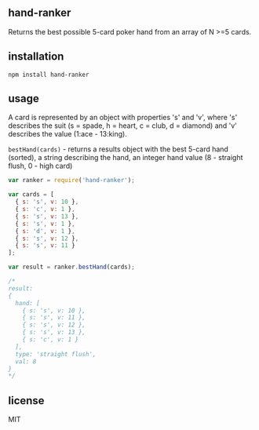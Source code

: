 ## hand-ranker

Returns the best possible 5-card poker hand from an array of N >=5 cards.

## installation

```
npm install hand-ranker
```

## usage

A card is represented by an object with properties 's' and 'v', where 's' describes the suit (s = spade, h = heart, c = club, d = diamond) and 'v' describes the value (1:ace - 13:king).

`bestHand(cards)` - returns a results object with the best 5-card hand (sorted), a string describing the hand, an integer hand value (8 - straight flush, 0 - high card)

```javascript
var ranker = require('hand-ranker');

var cards = [
  { s: 's', v: 10 },
  { s: 'c', v: 1 },
  { s: 's', v: 13 },
  { s: 's', v: 1 },
  { s: 'd', v: 1 },
  { s: 's', v: 12 },
  { s: 's', v: 11 }
];

var result = ranker.bestHand(cards);

/*
result:
{
  hand: [
    { s: 's', v: 10 },
    { s: 's', v: 11 },
    { s: 's', v: 12 },
    { s: 's', v: 13 },
    { s: 'c', v: 1 }
  ],
  type: 'straight flush',
  val: 8
}
*/
```

## license

MIT
